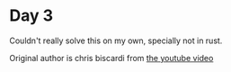 # Day 3
Couldn't really solve this on my own, specially not in rust.

Original author is chris biscardi from [the youtube video](https://www.youtube.com/watch?v=FuiDGeuDVbQ)